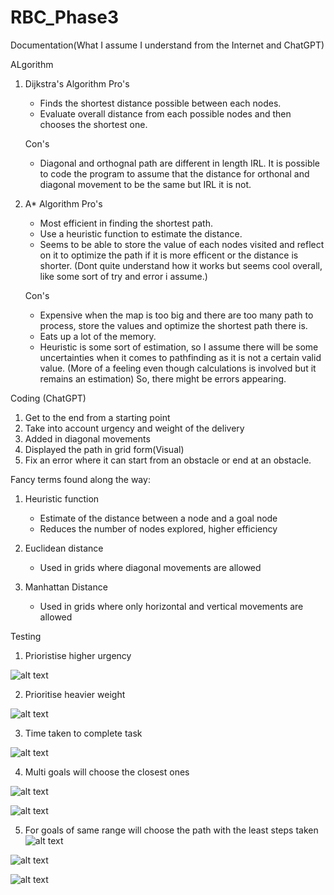 # RBC_Phase3

Documentation(What I assume I understand from the Internet and ChatGPT)

ALgorithm
1) Dijkstra's Algorithm
    Pro's
    - Finds the shortest distance possible between each nodes.
    - Evaluate overall distance from each possible nodes and then chooses the shortest one.

    Con's
    - Diagonal and orthognal path are different in length IRL. It is possible to code the program to assume that the distance for orthonal and diagonal movement to be the same but IRL it is not. 

2) A* Algorithm
    Pro's 
    - Most efficient in finding the shortest path.
    - Use a heuristic function to estimate the distance.
    - Seems to be able to store the value of each nodes visited and reflect on it to optimize the path if it is more efficent or the distance is shorter. (Dont quite understand how it works but seems cool overall, like some sort of try and error i assume.)

    Con's 
    - Expensive when the map is too big and there are too many path to process, store the values and optimize the shortest path there is.
    - Eats up a lot of the memory.
    - Heuristic is some sort of estimation, so I assume there will be some uncertainties when it comes to pathfinding as it is not a certain valid value. (More of a feeling even though calculations is involved but it remains an estimation) So, there might be errors appearing.

Coding (ChatGPT)
1) Get to the end from a starting point
2) Take into account urgency and weight of the delivery
3) Added in diagonal movements
4) Displayed the path in grid form(Visual)
5) Fix an error where it can start from an obstacle or end at an obstacle.

Fancy terms found along the way:
1) Heuristic function
    - Estimate of the distance between a node and a goal node
    - Reduces the number of nodes explored, higher efficiency

2) Euclidean distance
    - Used in grids where diagonal movements are allowed
3) Manhattan Distance
    - Used in grids where only horizontal and vertical movements are allowed
  
Testing
1) Prioristise higher urgency

![alt text](image-1.png)

2) Prioritise heavier weight

![alt text](image.png)

3) Time taken to complete task

![alt text](image-2.png)

4) Multi goals will choose the closest ones

![alt text](image-4.png)

![alt text](image-3.png)

5) For goals of same range will choose the path with the least steps taken
![alt text](image-5.png)

![alt text](image-7.png)

![alt text](image-6.png)

